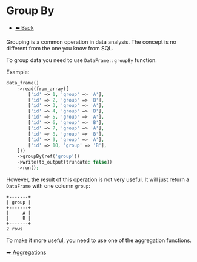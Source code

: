 # Group By

- [⬅️️ Back](/documentation/components/core/core.md)

Grouping is a common operation in data analysis. The concept is no different from the one you know from SQL.

To group data you need to use `DataFrame::groupBy` function. 

Example: 

```php
data_frame()
    ->read(from_array([
        ['id' => 1, 'group' => 'A'],
        ['id' => 2, 'group' => 'B'],
        ['id' => 3, 'group' => 'A'],
        ['id' => 4, 'group' => 'B'],
        ['id' => 5, 'group' => 'A'],
        ['id' => 6, 'group' => 'B'],
        ['id' => 7, 'group' => 'A'],
        ['id' => 8, 'group' => 'B'],
        ['id' => 9, 'group' => 'A'],
        ['id' => 10, 'group' => 'B'],
    ]))
    ->groupBy(ref('group'))
    ->write(to_output(truncate: false))
    ->run();
```

However, the result of this operation is not very useful. It will just return a `DataFrame` with one column `group`:

```console
+-------+
| group |
+-------+
|     A |
|     B |
+-------+
2 rows
```

To make it more useful, you need to use one of the aggregation functions.

[➡️ Aggregations](aggregations.md)